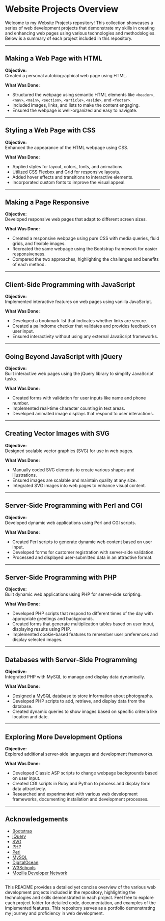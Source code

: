 # Website Projects Overview

Welcome to my Website Projects repository! This collection showcases a series of web development projects that demonstrate my skills in creating and enhancing web pages using various technologies and methodologies. Below is a summary of each project included in this repository.

---

## Making a Web Page with HTML

**Objective:**  
Created a personal autobiographical web page using HTML.

**What Was Done:**  
- Structured the webpage using semantic HTML elements like `<header>`, `<nav>`, `<main>`, `<section>`, `<article>`, `<aside>`, and `<footer>`.
- Included images, links, and lists to make the content engaging.
- Ensured the webpage is well-organized and easy to navigate.

---

## Styling a Web Page with CSS

**Objective:**  
Enhanced the appearance of the HTML webpage using CSS.

**What Was Done:**  
- Applied styles for layout, colors, fonts, and animations.
- Utilized CSS Flexbox and Grid for responsive layouts.
- Added hover effects and transitions to interactive elements.
- Incorporated custom fonts to improve the visual appeal.

---

## Making a Page Responsive

**Objective:**  
Developed responsive web pages that adapt to different screen sizes.

**What Was Done:**  
- Created a responsive webpage using pure CSS with media queries, fluid grids, and flexible images.
- Recreated the same webpage using the Bootstrap framework for easier responsiveness.
- Compared the two approaches, highlighting the challenges and benefits of each method.

---

## Client-Side Programming with JavaScript

**Objective:**  
Implemented interactive features on web pages using vanilla JavaScript.

**What Was Done:**  
- Developed a bookmark list that indicates whether links are secure.
- Created a palindrome checker that validates and provides feedback on user input.
- Ensured interactivity without using any external JavaScript frameworks.

---

## Going Beyond JavaScript with jQuery

**Objective:**  
Built interactive web pages using the jQuery library to simplify JavaScript tasks.

**What Was Done:**  
- Created forms with validation for user inputs like name and phone number.
- Implemented real-time character counting in text areas.
- Developed animated image displays that respond to user interactions.

---

## Creating Vector Images with SVG

**Objective:**  
Designed scalable vector graphics (SVG) for use in web pages.

**What Was Done:**  
- Manually coded SVG elements to create various shapes and illustrations.
- Ensured images are scalable and maintain quality at any size.
- Integrated SVG images into web pages to enhance visual content.

---

## Server-Side Programming with Perl and CGI

**Objective:**  
Developed dynamic web applications using Perl and CGI scripts.

**What Was Done:**  
- Created Perl scripts to generate dynamic web content based on user input.
- Developed forms for customer registration with server-side validation.
- Processed and displayed user-submitted data in an attractive format.

---

## Server-Side Programming with PHP

**Objective:**  
Built dynamic web applications using PHP for server-side scripting.

**What Was Done:**  
- Developed PHP scripts that respond to different times of the day with appropriate greetings and backgrounds.
- Created forms that generate multiplication tables based on user input, displaying results using PHP.
- Implemented cookie-based features to remember user preferences and display selected images.

---

## Databases with Server-Side Programming

**Objective:**  
Integrated PHP with MySQL to manage and display data dynamically.

**What Was Done:**  
- Designed a MySQL database to store information about photographs.
- Developed PHP scripts to add, retrieve, and display data from the database.
- Created dynamic queries to show images based on specific criteria like location and date.

---

## Exploring More Development Options

**Objective:**  
Explored additional server-side languages and development frameworks.

**What Was Done:**  
- Developed Classic ASP scripts to change webpage backgrounds based on user input.
- Created CGI scripts in Ruby and Python to process and display form data attractively.
- Researched and experimented with various web development frameworks, documenting installation and development processes.

---

## Acknowledgements

- [Bootstrap](https://getbootstrap.com/)
- [jQuery](https://jquery.com/)
- [SVG](https://www.w3.org/Graphics/SVG/)
- [PHP](https://www.php.net/)
- [Perl](https://www.perl.org/)
- [MySQL](https://www.mysql.com/)
- [DigitalOcean](https://www.digitalocean.com/)
- [W3Schools](https://www.w3schools.com/)
- [Mozilla Developer Network](https://developer.mozilla.org/)

---

This README provides a detailed yet concise overview of the various web development projects included in the repository, highlighting the technologies and skills demonstrated in each project. Feel free to explore each project folder for detailed code, documentation, and examples of the implemented features. This repository serves as a portfolio demonstrating my journey and proficiency in web development.
